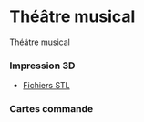# Théâtre musical

Théâtre musical

### Impression 3D

 * [Fichiers STL](https://github.com/La-Bricole-numerique-Avrille/Theatre-musical/blob/main/stl/README.md)

### Cartes commande
